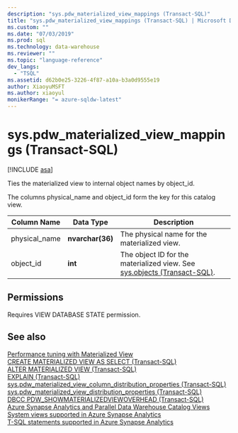 ```yaml
---
description: "sys.pdw_materialized_view_mappings (Transact-SQL)"
title: "sys.pdw_materialized_view_mappings (Transact-SQL) | Microsoft Docs"
ms.custom: ""
ms.date: "07/03/2019"
ms.prod: sql
ms.technology: data-warehouse
ms.reviewer: ""
ms.topic: "language-reference"
dev_langs: 
  - "TSQL"
ms.assetid: d62b0e25-3226-4f87-a10a-b3a0d9555e19
author: XiaoyuMSFT 
ms.author: xiaoyul
monikerRange: "= azure-sqldw-latest"
---
```

# sys.pdw_materialized_view_mappings (Transact-SQL)  

[!INCLUDE [asa](../../includes/applies-to-version/asa.md)]

Ties the materialized view to internal object names by object_id.

The columns physical_name and object_id form the key for this catalog view.
  
|Column Name|Data Type|Description|  
|-----------------|---------------|-----------------|  
|physical_name |**nvarchar(36)**|The physical name for the materialized view.|  
|object_id  |**int**|The object ID for the materialized view. See [sys.objects (Transact-SQL)](./sys-objects-transact-sql.md?view=azure-sqldw-latest).| 

## Permissions

Requires VIEW DATABASE STATE permission.
  
## See also

[Performance tuning with Materialized View](/azure/sql-data-warehouse/performance-tuning-materialized-views)   
[CREATE MATERIALIZED VIEW AS SELECT &#40;Transact-SQL&#41;](../../t-sql/statements/create-materialized-view-as-select-transact-sql.md?view=azure-sqldw-latest)   
[ALTER MATERIALIZED VIEW &#40;Transact-SQL&#41;](../../t-sql/statements/alter-materialized-view-transact-sql.md?view=azure-sqldw-latest)   
[EXPLAIN &#40;Transact-SQL&#41;](../../t-sql/queries/explain-transact-sql.md?view=azure-sqldw-latest)   
[sys.pdw_materialized_view_column_distribution_properties &#40;Transact-SQL&#41;](./sys-pdw-materialized-view-column-distribution-properties-transact-sql.md?view=azure-sqldw-latest)   
[sys.pdw_materialized_view_distribution_properties &#40;Transact-SQL&#41;](./sys-pdw-materialized-view-distribution-properties-transact-sql.md?view=azure-sqldw-latest)   
[DBCC PDW_SHOWMATERIALIZEDVIEWOVERHEAD &#40;Transact-SQL&#41;](../../t-sql/database-console-commands/dbcc-pdw-showmaterializedviewoverhead-transact-sql.md?view=azure-sqldw-latest)   
[Azure Synapse Analytics and Parallel Data Warehouse Catalog Views](../../relational-databases/system-catalog-views/sql-data-warehouse-and-parallel-data-warehouse-catalog-views.md)   
[System views supported in Azure Synapse Analytics](/azure/sql-data-warehouse/sql-data-warehouse-reference-tsql-system-views)   
[T-SQL statements supported in Azure Synapse Analytics](/azure/sql-data-warehouse/sql-data-warehouse-reference-tsql-statements)
